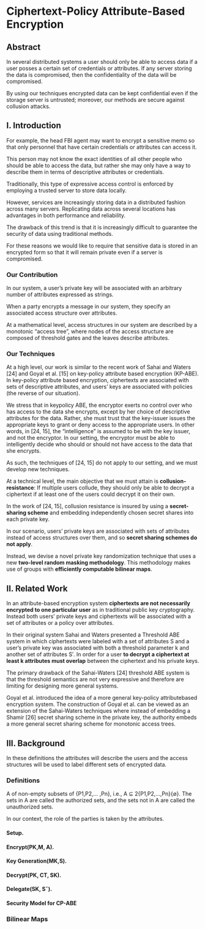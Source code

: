 # Ciphertext-Policy Attribute-Based Encryption

## Abstract

In several distributed systems a user should only be able to access data if a user posses a certain set of credentials or attributes.
If any server storing the data is compromised, then the confidentiality of the data will be compromised. 

By using our techniques encrypted data can be kept confidential even if the storage server is untrusted; moreover, our methods are secure against collusion attacks.




## I. Introduction

For example, the head FBI agent may want to encrypt a sensitive memo so that only personnel that have certain credentials or attributes can access it.

This person may not know the exact identities of all other people who should be able to access the data, but rather she may only have a way to describe them in terms of descriptive attributes or credentials.

Traditionally, this type of expressive access control is enforced by employing a trusted server to store data locally.

However, services are increasingly storing data in a distributed fashion across many servers. Replicating data across several locations has advantages in both performance and reliability.

The drawback of this trend is that it is increasingly difficult to guarantee the security of data
using traditional methods.

For these reasons we would like to require that sensitive data is stored in an encrypted form so that it will remain private even if a server is compromised.


### Our Contribution

In our system, a user’s private key will be associated with an arbitrary number of attributes expressed as strings.

When a party encrypts a message in our system, they specify an associated access structure over attributes.

At a mathematical level, access structures in our system are described by a monotonic “access tree”, where nodes of the access structure are composed of threshold gates and the leaves describe attributes.


### Our Techniques

At a high level, our work is similar to the recent work of Sahai and Waters [24] and Goyal et al. [15] on key-policy attribute based encryption (KP-ABE).
In key-policy attribute based encryption, ciphertexts are associated with sets of descriptive attributes, and users’ keys are associated with policies (the reverse of our situation).

We stress that in keypolicy ABE, the encryptor exerts no control over who has access to the data she encrypts, except by her choice of descriptive attributes for the data.
Rather, she must trust that the key-issuer issues the appropriate keys to grant or deny access to the appropriate users.
In other words, in [24, 15], the “intelligence” is assumed to be with the key issuer, and not the encryptor.
In our setting, the encryptor must be able to intelligently decide who should or should not have access to the data that she encrypts.

As such, the techniques of [24, 15] do not apply to our setting, and we must develop new techniques.

At a technical level, the main objective that we must attain is **collusion-resistance**: If multiple users collude, they should only be able to decrypt a ciphertext if at least one of the users could decrypt it on their own.

In the work of [24, 15], collusion resistance is insured by using a **secret-sharing scheme** and embedding independently chosen secret shares into each private key.

In our scenario, users’ private keys are associated with sets of attributes instead of access structures over them, and so **secret sharing schemes do not apply**.

Instead, we devise a novel private key randomization technique that uses a new **two-level random masking methodology**. This methodology makes use of groups with **efficiently computable bilinear maps**.




## II. Related Work

In an attribute-based encryption system **ciphertexts are not necessarily encrypted to one particular user** as in traditional public key cryptography.
Instead both users’ private keys and ciphertexts will be associated with a set of attributes or a policy over attributes.

In their original system Sahai and Waters presented a Threshold ABE system in which ciphertexts were labeled with a set of attributes S and a user’s private key was associated with both a threshold parameter k and another set of attributes S′. In order for a user **to decrypt a ciphertext at least k attributes must overlap** between the ciphertext and his private keys.

The primary drawback of the Sahai-Waters [24] threshold ABE system is that the threshold semantics
are not very expressive and therefore are limiting for designing more general systems.

Goyal et al. introduced the idea of a more general key-policy attributebased encryption system.
The construction of Goyal et al. can be viewed as an extension of the Sahai-Waters techniques where instead of embedding a Shamir [26] secret sharing scheme in the private key, the authority embeds a more general secret sharing scheme for monotonic access trees.




## III. Background

In these definitions the attributes will describe the users and the access structures will be used
to label different sets of encrypted data.


### Definitions

A of non-empty subsets of {P1,P2,... ,Pn}, i.e., A ⊆ 2{P1,P2,...,Pn}\{∅}.
The sets in A are called the authorized sets, and the sets
not in A are called the unauthorized sets.

In our context, the role of the parties is taken by
the attributes. 


#### Setup.

#### Encrypt(PK,M, A).

#### Key Generation(MK,S).

#### Decrypt(PK, CT, SK).

#### Delegate(SK, S˜).

#### Security Model for CP-ABE


###  Bilinear Maps

